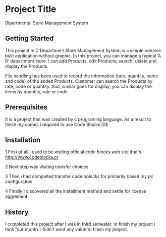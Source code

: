 # Project Title
Dipartmental Store Management System
## Getting Started
This project in C Department Store Management System is a simple console built application without graphic. In this project, you can manage a typical ‘A R’ department store. I can add Products, edit Products, search, delete and display the Products.

File handling has been used to record the information (rate, quantity, name and code) of the added Products. Customer can search the Products by rate, code or quantity. And, similar goes for display; you can display the items by quantity, rate or code.
## Prerequisites
It is a project that was created by c programing language. As a result to finish my comes i required to use Code Blocks IDE.
## Installation
1 First of all i used to be visiting official code blocks web site that's http://www.codeblocks.or

2 Next step was visiting transfer choices

3 Then i had completed transfer code bolocks for primarily based my pc configuration

4 Finally i discovered all the installment method and settle for license aggrement

## History
I completed this project after I was in third semester. to finish my project i took four month. I didn't want any value to finish my project.


